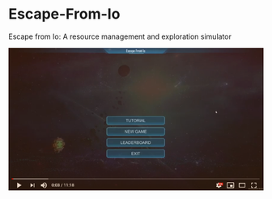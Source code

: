 # Escape-From-Io
Escape from Io: A resource management and exploration simulator


[![Escape From Io](https://raw.githubusercontent.com/JustinLycklama/Escape-From-Io/master/docs/videoScreenShot.png)](https://www.youtube.com/watch?v=NFybfWf554w&t=80s "Everything Is AWESOME")
